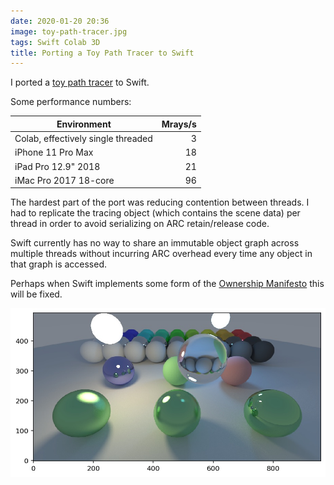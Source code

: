 ```yaml
---
date: 2020-01-20 20:36
image: toy-path-tracer.jpg
tags: Swift Colab 3D
title: Porting a Toy Path Tracer to Swift
---
```


I ported a [toy path tracer](https://github.com/jackpal/colabraytracing) to
Swift.

Some performance numbers:


| Environment | Mrays/s |
| --- | ---: |
|Colab, effectively single threaded| 3 |
|iPhone 11 Pro Max | 18 |
|iPad Pro 12.9" 2018 | 21 |
|iMac Pro 2017 18-core | 96 |

The hardest part of the port was reducing contention between threads. I had to
replicate the tracing object (which contains the scene data) per thread in
order to avoid serializing on ARC retain/release code.

Swift currently has no way to share an immutable object graph across multiple
threads without incurring ARC overhead every time any object in that graph is
accessed.

Perhaps when Swift implements some form of the [Ownership Manifesto](https://github.com/apple/swift/blob/master/docs/OwnershipManifesto.md)
this will be fixed.

![Pretty spheres](/assets/posts/2020-01-20-Porting_a_Toy_Path_Tracer_to_Swift-toy-path-tracer.jpg)
